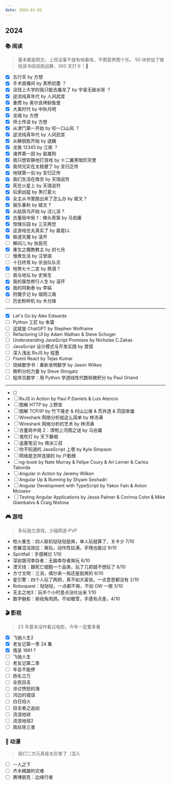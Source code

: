 ```yaml
---
date: 2024-01-01
---
```



## 2024

### 📚 阅读

> 基本都是网文，上班没事干就有啥看啥，不图营养图个乐。 50 块参加了微信读书阅读挑战赛，360 天打卡！🛌

- [x] 五行天 by 方想
- [x] 手术直播间 by 真熊初墨 ？
- [x] 没钱上大学的我只能去屠龙了 by 宇宙无敌水哥 ？
- [x] 逆流纯真年代 by 人间武库
- [x] 重燃 by 奥尔良烤鲟鱼堡
- [x] 大美时代 by 中秋月明
- [x] 龙城 by 方想
- [x] 师士传说 by 方想
- [x] 从津门第一开始 by 咬一口山风 ？
- [x] 逆流纯真年代 by 人间武库
- [x] 从解脱胜开始 by 退巍
- [x] 龙族 12345 by 江南 ？
- [x] 诸界第一因 by 裴屠狗
- [x] 我只想安静地打游戏 by 十二翼黑暗炽天使
- [x] 我师兄实在太稳健了 by 言归正传
- [x] 地球第一剑 by 言归正传
- [x] 我们生活在南京 by 天瑞说符
- [x] 死在火星上 by 天瑞说符
- [x] 玩家凶猛 by 黑灯夏火
- [x] 女主从书里跑出来了怎么办 by 姬叉 ?
- [x] 娱乐春秋 by 姬叉 ?
- [x] 从姑获鸟开始 by 活儿该 ?
- [x] 古董局中局 1：佛头奇案 by 马伯庸
- [x] 惊悚乐园 by 三天两觉
- [x] 这游戏也太真实了 by 晨星LL
- [x] 极道天魔 by 滚开
- [ ] 解闷儿 by 张辰亮
- [x] 重生之魔教教主 by 封七月
- [ ] 慢煮生活 by 汪曾祺
- [ ] 十日终焉 by 杀虫队队员
- [x] 地煞七十二变 by 祭酒 ?
- [ ] 我与地坛 by 史铁生
- [x] 我的属性修行人生 by 滚开
- [x] 我的阿勒泰 by 李娟
- [x] 狩魔手记 by 烟雨江南
- [ ] 历史粉碎机 by 木允锋

---

- [x] Let's Go by Alex Edwards
- [ ] Python 工匠 by 朱雷
- [ ] 这就是 ChatGPT by Stephen Wolframe
- [ ] Refactoring UI by Adam Wathan & Steve Schoger
- [ ] Understanding JavaScript Promises by Nicholas C.Zakas
- [ ] JavaScript 设计模式与开发实践 by 曾探
- [ ] 深入浅出 RxJS by 程墨
- [ ] Fluent React by Tejas Kumar
- [ ] 烧掉数学书：重新发明数学 by Jason Wilkes
- [ ] 微积分的力量 by Steve Strogatz
- [ ] 程序员数学：用 Python 学透线性代数和微积分 by Paul Orland

---


- [ ] 
- [ ] RxJS in Action by Paul P.Daniels & Luis Atencio
- [ ] 图解 HTTP by 上野宣
- [ ] 图解 TCP/IP by 竹下隆史 & 村山公保 & 荒井透 & 苅田幸雄
- [ ] Wireshark 网络分析就这么简单 by 林沛满
- [ ] Wireshark 网络分析的艺术 by 林沛满
- [ ] 古董局中局 2：清明上河图之谜 by 马伯庸
- [ ] 鬼吹灯 by 天下霸唱
- [ ] 盗墓笔记 by 南派三叔
- [ ] 你不知道的 JavaScript 上卷 by Kyle Simpson
- [ ] 网络是怎样连接的 by 户勤根
- [ ] ng-book by Nate Murray & Felipe Coury & Ari Lerner & Carlos Taborda
- [ ] Angular in Action by Jeremy Wilken
- [ ] Angular Up & Running by Shyam Seshadri
- [ ] Angular Development with TypeScript by Yakov Fain & Anton Moiseev
- [ ] Testing Angular Applications by Jesse Palmer & Corinna Cohn & Mike Giambalvo & Craig Nishina

### 🎮 游戏

> 多玩独立游戏，少碰网游 PVP

- 枪火重生：四人联机哒哒哒挺爽，单人玩就算了，关卡少 7/10
- 苍翼混沌效应：爽玩，动作性拉满，手残也能过 9/10
- Spiritfall：手感稀烂 1/10
- 深岩银河幸存者：无脑幸存者爽玩 6/10
- 湮灭线：跟死亡细胞一个品类，玩了几把就不想玩了 6/10
- 方寸文明：三消，偶尔来一局还是挺爽的 6/10
- 星引擎：四个人玩了两把，真不如大富翁，一点意思都没有 2/10
- Roboquest：哒哒哒，一点都不爽，不如 OW 一根 3/10
- 无主之地3：玩半个小时差点没吐出来 1/10
- 数字魅影：俯视角肉鸽，不如暖雪，手感有点差，4/10

### 🎬 影视

> 23 年基本没咋看过电影，今年一定要多看

- [x] 飞驰人生2
- [x] 老友记第一季 24 集
- [x] 情圣 1991 ?
- [ ] 飞驰人生
- [ ] 老友记第二季
- [ ] 年会不能停
- [ ] 扬名立万
- [ ] 全民目击
- [ ] 涉过愤怒的海
- [ ] 河边的错误
- [ ] 白日焰火
- [ ] 目击者之追凶
- [ ] 流浪地球
- [ ] 流浪地球2
- [ ] 周处除三害

### 🌸 动漫

> 我们二次元真是太厉害了（混入

- [ ] 一人之下
- [ ] 齐木楠雄的灾难
- [ ] 赛博朋克：边缘行者